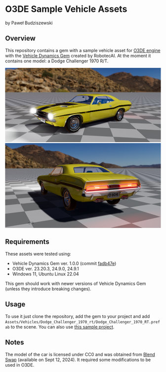# O3DE Sample Vehicle Assets

by Paweł Budziszewski

## Overview

This repository contains a gem with a sample vehicle asset for [O3DE engine](https://o3de.org/) with the [Vehicle Dynamics Gem](https://github.com/RobotecAI/o3de-vehicle-dynamics-gem) created by RobotecAI.
At the moment it contains one model: a Dodge Challenger 1970 R/T. 

![Challenger_overview_1](Docs/Images/Challenger_overview_1.png)
![Challenger_overview_2](Docs/Images/Challenger_overview_2.png)

## Requirements

These assets were tested using:
- Vehicle Dynamics Gem ver. 1.0.0 (commit [fadb47e](https://github.com/RobotecAI/o3de-vehicle-dynamics-gem/commit/fadb47ed53be8063f6f05c960470991a18b793aa))
- O3DE ver. 23.20.3, 24.9.0, 24.9.1
- Windows 11, Ubuntu Linux 22.04

This gem should work with newer versions of Vehicle Dynamics Gem (unless they introduce breaking changes).

## Usage

To use it just clone the repository, add the gem to your project and add `Assets/Vehicles/Dodge_Challenger_1970_rt/Dodge_Challenger_1970_RT.prefab` to the scene. You can also use [this sample project](https://github.com/pawelbudziszewski/O3DEDodgeChallenger1970RT).

## Notes

The model of the car is licensed under CC0 and was obtained from [Blend Swap](https://www.blendswap.com/blend/4046) (available on Sept 12, 2024). It required some modifications to be used in O3DE.
